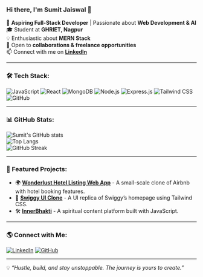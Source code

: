 ### Hi there, I'm Sumit Jaiswal 👋

🚀 **Aspiring Full-Stack Developer** | Passionate about **Web Development & AI**  
🎓 Student at **GHRIET, Nagpur**  
💡 Enthusiastic about **MERN Stack**  
📌 Open to **collaborations & freelance opportunities**  
📫 Connect with me on **[LinkedIn](https://www.linkedin.com/in/sumitjaiswal55/)**  

---

### 🛠 Tech Stack:

![JavaScript](https://img.shields.io/badge/-JavaScript-F7DF1E?style=flat-square&logo=javascript&logoColor=black)
![React](https://img.shields.io/badge/-React-61DAFB?style=flat-square&logo=react&logoColor=white)
![MongoDB](https://img.shields.io/badge/-MongoDB-47A248?style=flat-square&logo=mongodb&logoColor=white)
![Node.js](https://img.shields.io/badge/-Node.js-339933?style=flat-square&logo=node.js&logoColor=white)
![Express.js](https://img.shields.io/badge/-Express.js-000000?style=flat-square&logo=express&logoColor=white)
![Tailwind CSS](https://img.shields.io/badge/-TailwindCSS-38B2AC?style=flat-square&logo=tailwind-css&logoColor=white)
![GitHub](https://img.shields.io/badge/-GitHub-181717?style=flat-square&logo=github&logoColor=white)

---

### 📊 GitHub Stats:

![Sumit's GitHub stats](https://github-readme-stats.vercel.app/api?username=sumitjaiswal55&show_icons=true&theme=dark)  
![Top Langs](https://github-readme-stats.vercel.app/api/top-langs/?username=sumitjaiswal55&layout=compact&theme=dark)  
![GitHub Streak](https://github-readme-streak-stats.herokuapp.com/?user=sumitjaiswal55&theme=dark)

---

### 🚀 Featured Projects:

- 🌍 [**Wonderlust Hotel Listing Web App**](https://github.com/sumitjaiswal55/Wonderlust-Hotel-Listing-Web-App) - A small-scale clone of Airbnb with hotel booking features.
- 🍔 [**Swiggy UI Clone**](https://github.com/sumitjaiswal55/swiggy-UI-clone) - A UI replica of Swiggy’s homepage using Tailwind CSS.
- 🛠 [**InnerBhakti**](https://github.com/sumitjaiswal55/InnerBhakti) - A spiritual content platform built with JavaScript.

---

### 🌎 Connect with Me:

[![LinkedIn](https://img.shields.io/badge/-LinkedIn-blue?style=flat-square&logo=linkedin&logoColor=white)](https://www.linkedin.com/in/sumitjaiswal55/)
[![GitHub](https://img.shields.io/badge/-GitHub-black?style=flat-square&logo=github&logoColor=white)](https://github.com/sumitjaiswal55)

---


💡 _“Hustle, build, and stay unstoppable. The journey is yours to create.”_

